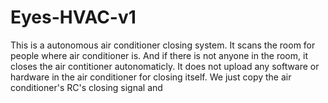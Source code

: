 # Eyes-HVAC-v1

This is a autonomous air conditioner closing system. It scans the room for people where air conditioner is. And if there is not anyone in the room, it closes the air contitioner autonomaticly. It does not upload any software or hardware in the air conditioner for closing itself. We just copy the air conditioner's RC's closing signal and 
